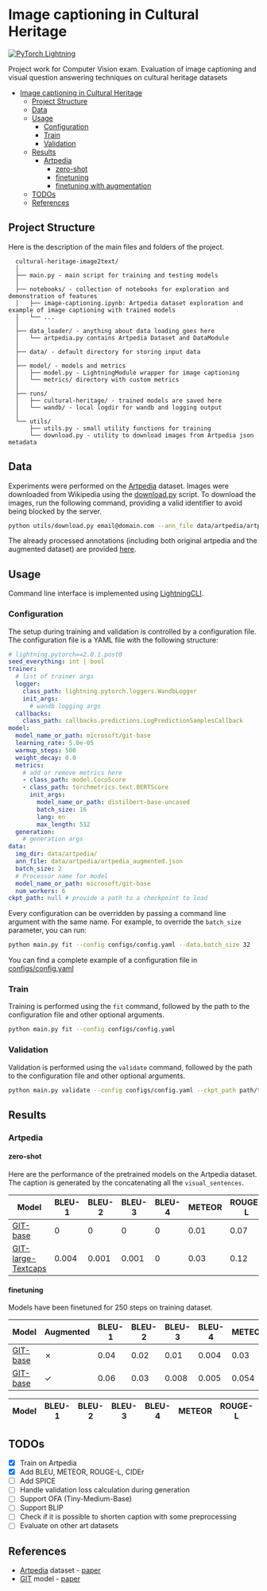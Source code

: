 # Image captioning in Cultural Heritage

[![PyTorch Lightning](https://img.shields.io/badge/PyTorch-Lightning-blueviolet)](#)

Project work for Computer Vision exam. Evaluation of image captioning and visual question answering techniques on cultural heritage datasets

<!-- TOC -->
* [Image captioning in Cultural Heritage](#image-captioning-in-cultural-heritage)
  * [Project Structure](#project-structure)
  * [Data](#data)
  * [Usage](#usage)
    * [Configuration](#configuration)
    * [Train](#train)
    * [Validation](#validation)
  * [Results](#results)
    * [Artpedia](#artpedia-)
      * [zero-shot](#zero-shot)
      * [finetuning](#finetuning)
      * [finetuning with augmentation](#finetuning-with-augmentation)
  * [TODOs](#todos)
  * [References](#references)
<!-- TOC -->

## Project Structure
Here is the description of the main files and folders of the project.

```
  cultural-heritage-image2text/
  │
  ├── main.py - main script for training and testing models
  │
  ├── notebooks/ - collection of notebooks for exploration and demonstration of features
  │   ├── image-captioning.ipynb: Artpedia dataset exploration and example of image captioning with trained models
  │   └── ...
  │
  ├── data_loader/ - anything about data loading goes here
  │   └── artpedia.py contains Artpedia Dataset and DataModule
  │
  ├── data/ - default directory for storing input data
  │
  ├── model/ - models and metrics
  │   ├── model.py - LightningModule wrapper for image captioning
  │   └── metrics/ directory with custom metrics
  │
  ├── runs/
  │   ├── cultural-heritage/ - trained models are saved here
  │   └── wandb/ - local logdir for wandb and logging output
  │
  └── utils/
      ├── utils.py - small utility functions for training
      └── download.py - utility to download images from Artpedia json metadata
 ```

## Data
Experiments were performed on the [Artpedia](https://aimagelab.ing.unimore.it/imagelab/page.asp?IdPage=35) dataset. Images were downloaded from Wikipedia using the [download.py](download.py) script.
To download the images, run the following command, providing a valid identifier to avoid being blocked by the server.

```bash
python utils/download.py email@domain.com --ann_file data/artpedia/artpedia.json --img_dir data/artpedia/images 
```

The already processed annotations (including both original artpedia and the augmented dataset) are provided [here](https://drive.google.com/drive/folders/1STLtxx81r4VUCIqU3_3olhqGBSxf2sXh?usp=share_link).

## Usage
Command line interface is implemented using [LightningCLI](https://lightning.ai/docs/pytorch/stable/api/lightning.pytorch.cli.LightningCLI.html).

### Configuration
The setup during training and validation is controlled by a configuration file. 
The configuration file is a YAML file with the following structure:

```yaml
# lightning.pytorch==2.0.1.post0
seed_everything: int | bool
trainer:
  # list of trainer args
  logger:
    class_path: lightning.pytorch.loggers.WandbLogger
    init_args:
      # wandb logging args
  callbacks:
    class_path: callbacks.predictions.LogPredictionSamplesCallback
model:
  model_name_or_path: microsoft/git-base
  learning_rate: 5.0e-05
  warmup_steps: 500
  weight_decay: 0.0
  metrics:
    # add or remove metrics here
    - class_path: model.CocoScore
    - class_path: torchmetrics.text.BERTScore
      init_args:
        model_name_or_path: distilbert-base-uncased
        batch_size: 16
        lang: en
        max_length: 512
  generation:
    # generation args
data:
  img_dir: data/artpedia/
  ann_file: data/artpedia/artpedia_augmented.json
  batch_size: 2
  # Processor name for model
  model_name_or_path: microsoft/git-base
  num_workers: 6
ckpt_path: null # provide a path to a checkpoint to load
```

Every configuration can be overridden by passing a command line argument with the same name. For example, to override the `batch_size` parameter, you can run:

```bash
python main.py fit --config configs/config.yaml --data.batch_size 32
```

You can find a complete example of a configuration file in [configs/config.yaml](configs/config.yaml)

### Train
Training is performed using the `fit` command, followed by the path to the configuration file and other optional arguments.

```bash
python main.py fit --config configs/config.yaml
```

### Validation
Validation is performed using the `validate` command, followed by the path to the configuration file and other optional arguments.
```bash
python main.py validate --config configs/config.yaml --ckpt_path path/to/ckpt.ckpt
```

## Results

### Artpedia 
#### zero-shot
Here are the performance of the pretrained models on the Artpedia dataset. The caption is generated by the concatenating all the `visual_sentences`.

| Model                                                                        | BLEU-1 | BLEU-2 | BLEU-3 | BLEU-4 | METEOR | ROUGE-L | CIDEr | SPICE | BERTScore (f1) |
|------------------------------------------------------------------------------|--------|--------|--------|--------|--------|---------|-------|-------|----------------|
| [GIT-base](https://huggingface.co/docs/transformers/model_doc/git)           | 0      | 0      | 0      | 0      | 0.01   | 0.07    | 0.004 | -     | 0.53           |
| [GIT-large-Textcaps](https://huggingface.co/docs/transformers/model_doc/git) | 0.004  | 0.001  | 0.001  | 0      | 0.03   | 0.12    | 0.026 | -     | 0.60           |

[//]: # (| [OFA]&#40;https://github.com/OFA-Sys/OFA&#41;                                        |        |        |        |        |        |         |       |       |           |)
[//]: # (| [BLIP]&#40;https://huggingface.co/docs/transformers/model_doc/blip&#41;              |        |        |        |        |        |         |       |       |           |)

#### finetuning
Models have been finetuned for 250 steps on training dataset.

| Model                                                              | Augmented | BLEU-1 | BLEU-2 | BLEU-3 | BLEU-4 | METEOR | ROUGE-L | CIDEr | SPICE  | BERTScore (f1) |
|--------------------------------------------------------------------|-----------|--------|--------|--------|--------|--------|---------|-------|--------|----------------|
| [GIT-base](https://huggingface.co/docs/transformers/model_doc/git) | ✗         | 0.04   | 0.02   | 0.01   | 0.004  | 0.03   | 0.16    | 0.03  | -      | 0.65           |
| [GIT-base](https://huggingface.co/docs/transformers/model_doc/git) | ✓         | 0.06   | 0.03   | 0.008  | 0.005  | 0.054  | 0.17    | 0.04  | -      | 0.65           |

[//]: # (| [OFA]&#40;https://github.com/OFA-Sys/OFA&#41;                           |        |        |        |        |        |         |       |       |           |)
[//]: # (| [BLIP]&#40;https://huggingface.co/docs/transformers/model_doc/blip&#41; |        |        |        |        |        |         |       |       |           |)



| Model                                                              | BLEU-1 | BLEU-2 | BLEU-3 | BLEU-4 | METEOR | ROUGE-L | CIDEr | SPICE | BERTScore (f1) |
|--------------------------------------------------------------------|--------|--------|--------|--------|--------|---------|-------|-------|----------------|


[//]: # (| [OFA]&#40;https://github.com/OFA-Sys/OFA&#41;                           |        |        |        |        |        |         |       |       |           |)
[//]: # (| [BLIP]&#40;https://huggingface.co/docs/transformers/model_doc/blip&#41; |        |        |        |        |        |         |       |       |           |)

## TODOs
- [x] Train on Artpedia
- [x] Add BLEU, METEOR, ROUGE-L, CIDEr
- [ ] Add SPICE
- [ ] Handle validation loss calculation during generation
- [ ] Support OFA (Tiny-Medium-Base)
- [ ] Support BLIP
- [ ] Check if it is possible to shorten caption with some preprocessing
- [ ] Evaluate on other art datasets

## References
- [Artpedia](https://aimagelab.ing.unimore.it/imagelab/page.asp?IdPage=35) dataset - [paper](https://iris.unimore.it/retrieve/handle/11380/1178736/224456/paper.pdf)
- [GIT](https://huggingface.co/docs/transformers/model_doc/git) model - [paper](https://arxiv.org/abs/2205.14100)

